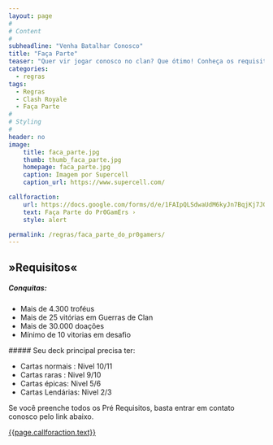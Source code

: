 ```yaml
---
layout: page
#
# Content
#
subheadline: "Venha Batalhar Conosco"
title: "Faça Parte"
teaser: "Quer vir jogar conosco no clan? Que ótimo! Conheça os requisitos e o que você precisa fazer."
categories:
  - regras
tags:
  - Regras
  - Clash Royale
  - Faça Parte
#
# Styling
#
header: no
image:
    title: faca_parte.jpg
    thumb: thumb_faca_parte.jpg
    homepage: faca_parte.jpg
    caption: Imagem por Supercell
    caption_url: https://www.supercell.com/

callforaction:
    url: https://docs.google.com/forms/d/e/1FAIpQLSdwaUdM6kyJn7BqjKj7JGmlGeXA_jmRmz4-gGg0UPNZ3GE2gg/viewform
    text: Faça Parte do Pr0GamErs ›
    style: alert

permalink: /regras/faca_parte_do_pr0gamers/
---
```


## »Requisitos«
<ul></ul>

##### Conquitas:
<ul>
<li>Mais de 4.300 troféus</li>
<li>Mais de 25 vitórias em Guerras de Clan</li>
<li>Mais de 30.000 doações</li>
<li>Mínimo de 10 vitorias em desafio</li>
</ul>
##### Seu deck principal precisa ter:
<ul>
<li>Cartas normais : Nivel 10/11</li>
<li>Cartas raras : Nivel 9/10</li>
<li>Cartas épicas: Nivel 5/6</li>
<li>Cartas Lendárias: Nivel 2/3</li>
</ul>
<ul></ul>

Se você preenche todos os Pré Requisitos, basta entrar em contato conosco pelo link abaixo.

<div class="row t60 b60">
    <div class="small-12 text-center columns">
        <a class="button large radius {{ page.callforaction.style }}" href="{{page.callforaction.url}}" target="_blank">{{page.callforaction.text}}</a>
    </div><!-- /.small-12.columns -->
</div><!-- /.row -->
